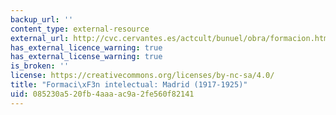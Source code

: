 ```yaml
---
backup_url: ''
content_type: external-resource
external_url: http://cvc.cervantes.es/actcult/bunuel/obra/formacion.htm
has_external_licence_warning: true
has_external_license_warning: true
is_broken: ''
license: https://creativecommons.org/licenses/by-nc-sa/4.0/
title: "Formaci\xF3n intelectual: Madrid (1917-1925)"
uid: 085230a5-20fb-4aaa-ac9a-2fe560f82141
---
```

